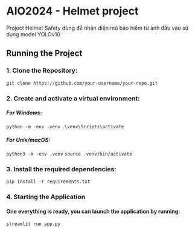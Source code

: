 # AIO2024 - Helmet project

Project Helmet Safety dùng để nhận diện mũ bảo hiểm từ ảnh đầu vào sử dụng model YOLOv10

## Running the Project

### 1. **Clone the Repository**:
   ```
   git clone https://github.com/your-username/your-repo.git
   ```
### 2. **Create and activate a virtual environment:**
#### *For Windows:*
  `python -m -env .venv`
`.\venv\Scripts\activate`
#### *For Unix/macOS:*
   `python3 -m -env .venv`
`source .venv/bin/activate`
### 3. **Install the required dependencies:**
   ```
   pip install -r requirements.txt
```
### 4. **Starting the Application**
#### One everything is ready, you can launch the application by running: 
   `streamlit run app.py`
